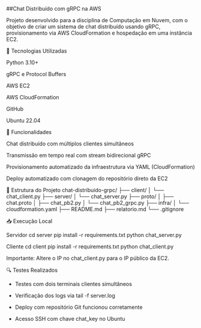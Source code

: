##Chat Distribuído com gRPC na AWS

Projeto desenvolvido para a disciplina de Computação em Nuvem, com o objetivo de criar um sistema de chat distribuído usando gRPC, provisionamento via AWS CloudFormation e hospedação em uma instância EC2.

🔧 Tecnologias Utilizadas

Python 3.10+

gRPC e Protocol Buffers

AWS EC2

AWS CloudFormation

GitHub

Ubuntu 22.04

🚀 Funcionalidades

Chat distribuído com múltiplos clientes simultâneos

Transmissão em tempo real com stream bidirecional gRPC

Provisionamento automatizado da infraestrutura via YAML (CloudFormation)

Deploy automatizado com clonagem do repositório direto da EC2

📂 Estrutura do Projeto
chat-distribuido-grpc/
├── client/
│   └── chat_client.py
├── server/
│   └── chat_server.py
├── proto/
│   ├── chat.proto
│   ├── chat_pb2.py
│   └── chat_pb2_grpc.py
├── infra/
│   └── cloudformation.yaml
├── README.md
├── relatorio.md
└── .gitignore

📥 Execução Local

Servidor
cd server
pip install -r requirements.txt
python chat_server.py

Cliente
cd client
pip install -r requirements.txt
python chat_client.py

Importante: Altere o IP no chat_client.py para o IP público da EC2.

🔍 Testes Realizados

* Testes com dois terminais clientes simultâneos

* Verificação dos logs via tail -f server.log

* Deploy com repositório Git funcionou corretamente

* Acesso SSH com chave chat_key no Ubuntu
